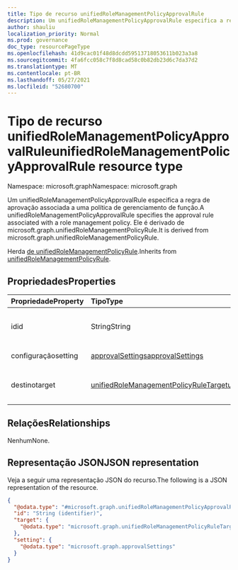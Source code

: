 ```yaml
---
title: Tipo de recurso unifiedRoleManagementPolicyApprovalRule
description: Um unifiedRoleManagementPolicyApprovalRule especifica a regra de aprovação associada a uma política de gerenciamento de função. Ele é derivado de microsoft.graph.unifiedRoleManagementPolicyRule.
author: shauliu
localization_priority: Normal
ms.prod: governance
doc_type: resourcePageType
ms.openlocfilehash: 41d9cac01f48d8dcdd59513718053611b023a3a8
ms.sourcegitcommit: 4fa6fcc058c7f8d8cad58c0b82db23d6c7da37d2
ms.translationtype: MT
ms.contentlocale: pt-BR
ms.lasthandoff: 05/27/2021
ms.locfileid: "52680700"
---
```

# <a name="unifiedrolemanagementpolicyapprovalrule-resource-type"></a><span data-ttu-id="b2132-104">Tipo de recurso unifiedRoleManagementPolicyApprovalRule</span><span class="sxs-lookup"><span data-stu-id="b2132-104">unifiedRoleManagementPolicyApprovalRule resource type</span></span>

<span data-ttu-id="b2132-105">Namespace: microsoft.graph</span><span class="sxs-lookup"><span data-stu-id="b2132-105">Namespace: microsoft.graph</span></span>

<span data-ttu-id="b2132-106">Um unifiedRoleManagementPolicyApprovalRule especifica a regra de aprovação associada a uma política de gerenciamento de função.</span><span class="sxs-lookup"><span data-stu-id="b2132-106">A unifiedRoleManagementPolicyApprovalRule specifies the approval rule associated with a role management policy.</span></span> <span data-ttu-id="b2132-107">Ele é derivado de microsoft.graph.unifiedRoleManagementPolicyRule.</span><span class="sxs-lookup"><span data-stu-id="b2132-107">It is derived from microsoft.graph.unifiedRoleManagementPolicyRule.</span></span>

<span data-ttu-id="b2132-108">Herda [de unifiedRoleManagementPolicyRule](../resources/unifiedrolemanagementpolicyrule.md).</span><span class="sxs-lookup"><span data-stu-id="b2132-108">Inherits from [unifiedRoleManagementPolicyRule](../resources/unifiedrolemanagementpolicyrule.md).</span></span>

## <a name="properties"></a><span data-ttu-id="b2132-109">Propriedades</span><span class="sxs-lookup"><span data-stu-id="b2132-109">Properties</span></span>
|<span data-ttu-id="b2132-110">Propriedade</span><span class="sxs-lookup"><span data-stu-id="b2132-110">Property</span></span>|<span data-ttu-id="b2132-111">Tipo</span><span class="sxs-lookup"><span data-stu-id="b2132-111">Type</span></span>|<span data-ttu-id="b2132-112">Descrição</span><span class="sxs-lookup"><span data-stu-id="b2132-112">Description</span></span>|
|:---|:---|:---|
|<span data-ttu-id="b2132-113">id</span><span class="sxs-lookup"><span data-stu-id="b2132-113">id</span></span>|<span data-ttu-id="b2132-114">String</span><span class="sxs-lookup"><span data-stu-id="b2132-114">String</span></span>|<span data-ttu-id="b2132-115">Identificador exclusivo da regra.</span><span class="sxs-lookup"><span data-stu-id="b2132-115">Unique identifier for the rule.</span></span> <span data-ttu-id="b2132-116">Herdado [de unifiedRoleManagementPolicyRule](../resources/unifiedrolemanagementpolicyrule.md)</span><span class="sxs-lookup"><span data-stu-id="b2132-116">Inherited from [unifiedRoleManagementPolicyRule](../resources/unifiedrolemanagementpolicyrule.md)</span></span>|
|<span data-ttu-id="b2132-117">configuração</span><span class="sxs-lookup"><span data-stu-id="b2132-117">setting</span></span>|[<span data-ttu-id="b2132-118">approvalSettings</span><span class="sxs-lookup"><span data-stu-id="b2132-118">approvalSettings</span></span>](../resources/approvalsettings.md)|<span data-ttu-id="b2132-119">A configuração de aprovação da regra.</span><span class="sxs-lookup"><span data-stu-id="b2132-119">The approval setting for the rule.</span></span>|
|<span data-ttu-id="b2132-120">destino</span><span class="sxs-lookup"><span data-stu-id="b2132-120">target</span></span>|[<span data-ttu-id="b2132-121">unifiedRoleManagementPolicyRuleTarget</span><span class="sxs-lookup"><span data-stu-id="b2132-121">unifiedRoleManagementPolicyRuleTarget</span></span>](../resources/unifiedrolemanagementpolicyruletarget.md)|<span data-ttu-id="b2132-122">O destino da regra.</span><span class="sxs-lookup"><span data-stu-id="b2132-122">The target for the rule rule.</span></span> <span data-ttu-id="b2132-123">Herdado [de unifiedRoleManagementPolicyRule](../resources/unifiedrolemanagementpolicyrule.md)</span><span class="sxs-lookup"><span data-stu-id="b2132-123">Inherited from [unifiedRoleManagementPolicyRule](../resources/unifiedrolemanagementpolicyrule.md)</span></span>|

## <a name="relationships"></a><span data-ttu-id="b2132-124">Relações</span><span class="sxs-lookup"><span data-stu-id="b2132-124">Relationships</span></span>
<span data-ttu-id="b2132-125">Nenhum</span><span class="sxs-lookup"><span data-stu-id="b2132-125">None.</span></span>

## <a name="json-representation"></a><span data-ttu-id="b2132-126">Representação JSON</span><span class="sxs-lookup"><span data-stu-id="b2132-126">JSON representation</span></span>
<span data-ttu-id="b2132-127">Veja a seguir uma representação JSON do recurso.</span><span class="sxs-lookup"><span data-stu-id="b2132-127">The following is a JSON representation of the resource.</span></span>
<!-- {
  "blockType": "resource",
  "keyProperty": "id",
  "@odata.type": "microsoft.graph.unifiedRoleManagementPolicyApprovalRule",
  "baseType": "microsoft.graph.unifiedRoleManagementPolicyRule",
  "openType": false
}
-->
``` json
{
  "@odata.type": "#microsoft.graph.unifiedRoleManagementPolicyApprovalRule",
  "id": "String (identifier)",
  "target": {
    "@odata.type": "microsoft.graph.unifiedRoleManagementPolicyRuleTarget"
  },
  "setting": {
    "@odata.type": "microsoft.graph.approvalSettings"
  }
}
```

